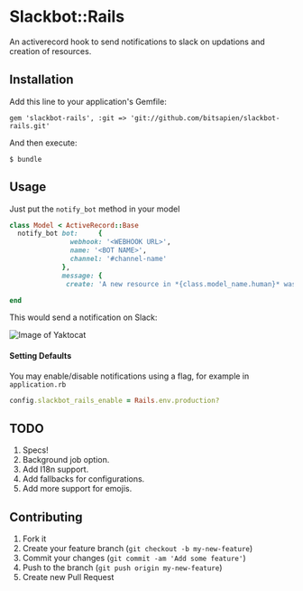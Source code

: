 # Slackbot::Rails

An activerecord hook to send notifications to slack on updations and creation of resources.

## Installation

Add this line to your application's Gemfile:

    gem 'slackbot-rails', :git => 'git://github.com/bitsapien/slackbot-rails.git'

And then execute:

    $ bundle

## Usage

Just put the `notify_bot` method in your model

```ruby
class Model < ActiveRecord::Base
  notify_bot bot:     {
               webhook: '<WEBHOOK URL>',
               name: '<BOT NAME>',
               channel: '#channel-name'
             }, 
             message: {
              create: 'A new resource in *{class.model_name.human}* was created. '}

end
```

This would send a notification on Slack:

![Image of Yaktocat](https://octodex.github.com/images/yaktocat.png)


#### Setting Defaults

You may enable/disable notifications using a flag, for example in `application.rb`

```ruby
config.slackbot_rails_enable = Rails.env.production?
```


## TODO

1. Specs!
2. Background job option.
3. Add I18n support.
4. Add fallbacks for configurations.
5. Add more support for emojis.


## Contributing

1. Fork it
2. Create your feature branch (`git checkout -b my-new-feature`)
3. Commit your changes (`git commit -am 'Add some feature'`)
4. Push to the branch (`git push origin my-new-feature`)
5. Create new Pull Request
